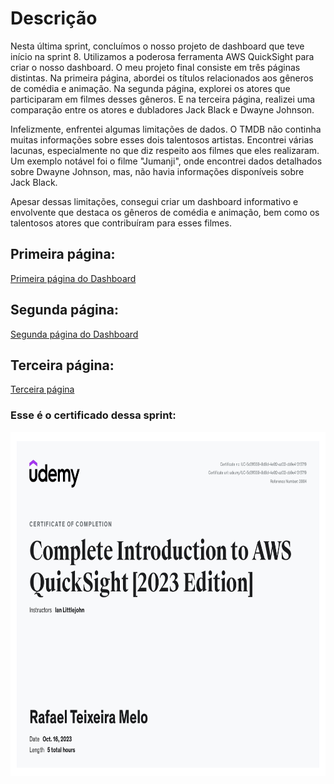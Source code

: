 # Descrição

Nesta última sprint, concluímos o nosso projeto de dashboard que teve início na sprint 8. Utilizamos a poderosa ferramenta AWS QuickSight para criar o nosso dashboard. O meu projeto final consiste em três páginas distintas. Na primeira página, abordei os títulos relacionados aos gêneros de comédia e animação. Na segunda página, explorei os atores que participaram em filmes desses gêneros. E na terceira página, realizei uma comparação entre os atores e dubladores Jack Black e Dwayne Johnson.

Infelizmente, enfrentei algumas limitações de dados. O TMDB não continha muitas informações sobre esses dois talentosos artistas. Encontrei várias lacunas, especialmente no que diz respeito aos filmes que eles realizaram. Um exemplo notável foi o filme "Jumanji", onde encontrei dados detalhados sobre Dwayne Johnson, mas, não havia informações disponíveis sobre Jack Black.

Apesar dessas limitações, consegui criar um dashboard informativo e envolvente que destaca os gêneros de comédia e animação, bem como os talentosos atores que contribuíram para esses filmes.

## Primeira página:

[Primeira página do Dashboard](/Sprint-10/Sheet_1.pdf)

## Segunda página:

[Segunda página do Dashboard](/Sprint-10/Sheet_2.pdf)

## Terceira página:

[Terceira página](/Sprint-10/Sheet_3.pdf)


### Esse é o certificado dessa sprint:

<img src="/Sprint-10/certificado/aws-quicksight.jpg" alt="AWS QuickSight do Dashboard" width="1150" height="550">
